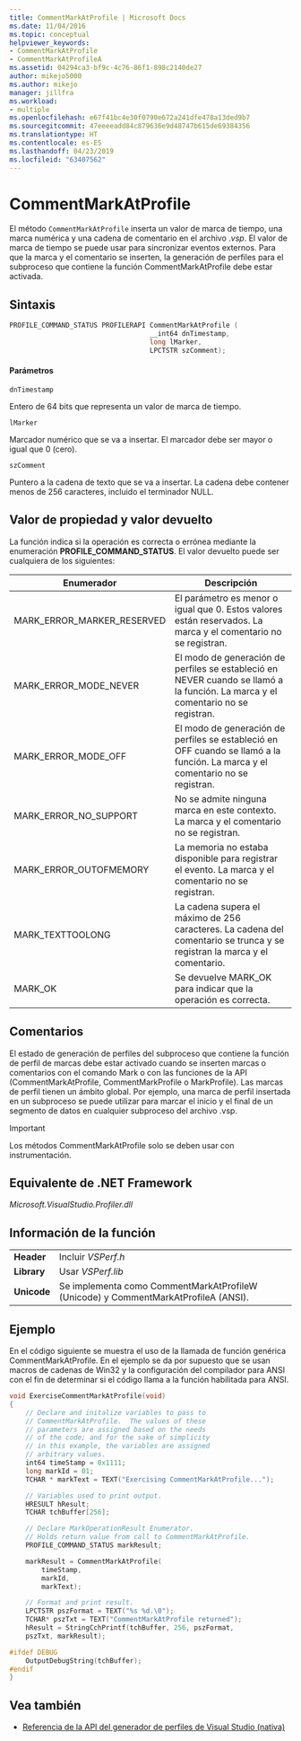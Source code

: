 ```yaml
---
title: CommentMarkAtProfile | Microsoft Docs
ms.date: 11/04/2016
ms.topic: conceptual
helpviewer_keywords:
- CommentMarkAtProfile
- CommentMarkAtProfileA
ms.assetid: 04294ca3-bf9c-4c76-86f1-898c2140de27
author: mikejo5000
ms.author: mikejo
manager: jillfra
ms.workload:
- multiple
ms.openlocfilehash: e67f41bc4e30f0790e672a241dfe478a13ded9b7
ms.sourcegitcommit: 47eeeeadd84c879636e9d48747b615de69384356
ms.translationtype: HT
ms.contentlocale: es-ES
ms.lasthandoff: 04/23/2019
ms.locfileid: "63407562"
---
```

# <a name="commentmarkatprofile"></a>CommentMarkAtProfile
El método `CommentMarkAtProfile` inserta un valor de marca de tiempo, una marca numérica y una cadena de comentario en el archivo .*vsp*. El valor de marca de tiempo se puede usar para sincronizar eventos externos. Para que la marca y el comentario se inserten, la generación de perfiles para el subproceso que contiene la función CommentMarkAtProfile debe estar activada.

## <a name="syntax"></a>Sintaxis

```cpp
PROFILE_COMMAND_STATUS PROFILERAPI CommentMarkAtProfile (
                                   __int64 dnTimestamp,
                                   long lMarker,
                                   LPCTSTR szComment);
```

#### <a name="parameters"></a>Parámetros
 `dnTimestamp`

 Entero de 64 bits que representa un valor de marca de tiempo.

 `lMarker`

 Marcador numérico que se va a insertar. El marcador debe ser mayor o igual que 0 (cero).

 `szComment`

 Puntero a la cadena de texto que se va a insertar. La cadena debe contener menos de 256 caracteres, incluido el terminador NULL.

## <a name="property-valuereturn-value"></a>Valor de propiedad y valor devuelto
 La función indica si la operación es correcta o errónea mediante la enumeración **PROFILE_COMMAND_STATUS**. El valor devuelto puede ser cualquiera de los siguientes:

|Enumerador|Descripción|
|----------------|-----------------|
|MARK_ERROR_MARKER_RESERVED|El parámetro es menor o igual que 0. Estos valores están reservados. La marca y el comentario no se registran.|
|MARK_ERROR_MODE_NEVER|El modo de generación de perfiles se estableció en NEVER cuando se llamó a la función. La marca y el comentario no se registran.|
|MARK_ERROR_MODE_OFF|El modo de generación de perfiles se estableció en OFF cuando se llamó a la función. La marca y el comentario no se registran.|
|MARK_ERROR_NO_SUPPORT|No se admite ninguna marca en este contexto. La marca y el comentario no se registran.|
|MARK_ERROR_OUTOFMEMORY|La memoria no estaba disponible para registrar el evento. La marca y el comentario no se registran.|
|MARK_TEXTTOOLONG|La cadena supera el máximo de 256 caracteres. La cadena del comentario se trunca y se registran la marca y el comentario.|
|MARK_OK|Se devuelve MARK_OK para indicar que la operación es correcta.|

## <a name="remarks"></a>Comentarios
 El estado de generación de perfiles del subproceso que contiene la función de perfil de marcas debe estar activado cuando se inserten marcas o comentarios con el comando Mark o con las funciones de la API (CommentMarkAtProfile, CommentMarkProfile o MarkProfile). Las marcas de perfil tienen un ámbito global. Por ejemplo, una marca de perfil insertada en un subproceso se puede utilizar para marcar el inicio y el final de un segmento de datos en cualquier subproceso del archivo .vsp.

> [!IMPORTANT]
> Los métodos CommentMarkAtProfile solo se deben usar con instrumentación.

## <a name="net-framework-equivalent"></a>Equivalente de .NET Framework
 *Microsoft.VisualStudio.Profiler.dll*

## <a name="function-information"></a>Información de la función

|||
|-|-|
|**Header**|Incluir *VSPerf.h*|
|**Library**|Usar *VSPerf.lib*|
|**Unicode**|Se implementa como CommentMarkAtProfileW (Unicode) y CommentMarkAtProfileA (ANSI).|

## <a name="example"></a>Ejemplo
 En el código siguiente se muestra el uso de la llamada de función genérica CommentMarkAtProfile. En el ejemplo se da por supuesto que se usan macros de cadenas de Win32 y la configuración del compilador para ANSI con el fin de determinar si el código llama a la función habilitada para ANSI.

```cpp
void ExerciseCommentMarkAtProfile(void)
{
    // Declare and initalize variables to pass to
    // CommentMarkAtProfile.  The values of these
    // parameters are assigned based on the needs
    // of the code; and for the sake of simplicity
    // in this example, the variables are assigned
    // arbitrary values.
    int64 timeStamp = 0x1111;
    long markId = 01;
    TCHAR * markText = TEXT("Exercising CommentMarkAtProfile...");

    // Variables used to print output.
    HRESULT hResult;
    TCHAR tchBuffer[256];

    // Declare MarkOperationResult Enumerator.
    // Holds return value from call to CommentMarkAtProfile.
    PROFILE_COMMAND_STATUS markResult;

    markResult = CommentMarkAtProfile(
        timeStamp,
        markId,
        markText);

    // Format and print result.
    LPCTSTR pszFormat = TEXT("%s %d.\0");
    TCHAR* pszTxt = TEXT("CommentMarkAtProfile returned");
    hResult = StringCchPrintf(tchBuffer, 256, pszFormat,
    pszTxt, markResult);

#ifdef DEBUG
    OutputDebugString(tchBuffer);
#endif
}
```

## <a name="see-also"></a>Vea también
- [Referencia de la API del generador de perfiles de Visual Studio (nativa)](../profiling/visual-studio-profiler-api-reference-native.md)